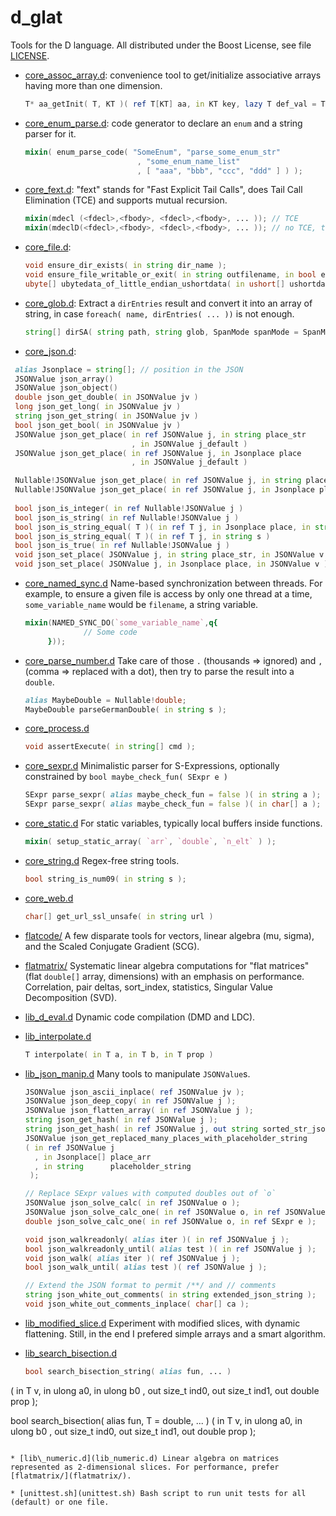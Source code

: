 # d\_glat

Tools for the D language. All distributed under the Boost License, see file [LICENSE](LICENSE).

 * [core\_assoc\_array.d](core_assoc_array.d): convenience tool to
   get/initialize associative arrays having more than one dimension.
   ```D
   T* aa_getInit( T, KT )( ref T[KT] aa, in KT key, lazy T def_val = T.init );
    ```


 * [core\_enum\_parse.d](core_enum_parse.d): code generator to declare an `enum` and a string parser for it.
   ```D
   mixin( enum_parse_code( "SomeEnum", "parse_some_enum_str"
                            , "some_enum_name_list"
                            , [ "aaa", "bbb", "ccc", "ddd" ] ) );
   ```

 * [core\_fext.d](core_fext.d): "fext" stands for "Fast Explicit Tail
   Calls", does Tail Call Elimination (TCE) and supports mutual
   recursion.
   ```D
   mixin(mdecl (<fdecl>,<fbody>, <fdecl>,<fbody>, ... )); // TCE
   mixin(mdeclD(<fdecl>,<fbody>, <fdecl>,<fbody>, ... )); // no TCE, to debug
   ```
   
 * [core\_file.d](core_file.d):
   ```D
   void ensure_dir_exists( in string dir_name );
   void ensure_file_writable_or_exit( in string outfilename, in bool ensure_dir = false );
   ubyte[] ubytedata_of_little_endian_ushortdata( in ushort[] ushortdata );
   ```
   
 * [core\_glob.d](core_glob.d): Extract a `dirEntries` result and convert it into an array of string, in case `foreach( name, dirEntries( ... ))` is not enough.
   ```D
   string[] dirSA( string path, string glob, SpanMode spanMode = SpanMode.breadth, bool followSymlink = false );
   ```

 * [core\_json.d](core_json.d):
  ```D
   alias Jsonplace = string[]; // position in the JSON
   JSONValue json_array()
   JSONValue json_object()
   double json_get_double( in JSONValue jv )
   long json_get_long( in JSONValue jv )
   string json_get_string( in JSONValue jv )
   bool json_get_bool( in JSONValue jv )
   JSONValue json_get_place( in ref JSONValue j, in string place_str
                             , in JSONValue j_default )
   JSONValue json_get_place( in ref JSONValue j, in Jsonplace place
                             , in JSONValue j_default )

   Nullable!JSONValue json_get_place( in ref JSONValue j, in string place_str )
   Nullable!JSONValue json_get_place( in ref JSONValue j, in Jsonplace place )
   
   bool json_is_integer( in ref Nullable!JSONValue j )
   bool json_is_string( in ref Nullable!JSONValue j )
   bool json_is_string_equal( T )( in ref T j, in Jsonplace place, in string s )
   bool json_is_string_equal( T )( in ref T j, in string s )
   bool json_is_true( in ref Nullable!JSONValue j )
   void json_set_place( JSONValue j, in string place_str, in JSONValue v )
   void json_set_place( JSONValue j, in Jsonplace place, in JSONValue v )
   ```

 * [core\_named\_sync.d](core_named_sync.d) Name-based synchronization between threads. For example, to ensure a given file is access by only one thread at a time, `some_variable_name` would be `filename`, a string variable.
   ```D
   mixin(NAMED_SYNC_DO(`some_variable_name`,q{
                // Some code
        }));
   ```
   
 * [core\_parse\_number.d](core_parse_number.d) Take care of those `.` (thousands => ignored) and `,` (comma => replaced with a dot), then try to parse the result into a `double`.
   ```D
   alias MaybeDouble = Nullable!double;
   MaybeDouble parseGermanDouble( in string s );
   ```

 * [core\_process.d](core_process.d)
   ```D
   void assertExecute( in string[] cmd );
   ```

 * [core\_sexpr.d](core_sexpr.d) Minimalistic parser for S-Expressions, optionally constrained by `bool maybe_check_fun( SExpr e )`
   ```D
   SExpr parse_sexpr( alias maybe_check_fun = false )( in string a );
   SExpr parse_sexpr( alias maybe_check_fun = false )( in char[] a );
   ```

 * [core\_static.d](core_static.d) For static variables, typically local buffers inside functions.
   ```D
   mixin( setup_static_array( `arr`, `double`, `n_elt` ) );
   ```

 * [core\_string.d](core_string.d) Regex-free string tools.
   ```D
   bool string_is_num09( in string s );
   ```
 * [core\_web.d](core_web.d)
   ```D
   char[] get_url_ssl_unsafe( in string url )
   ```

 * [flatcode/](flatcode/) A few disparate tools for vectors, linear algebra (mu, sigma), and the Scaled Conjugate Gradient (SCG).

 * [flatmatrix/](flatmatrix/) Systematic linear algebra computations for "flat matrices" (flat `double[]` array, dimensions) with an emphasis on performance. Correlation, pair deltas, sort_index, statistics, Singular Value Decomposition (SVD).

 * [lib\_d\_eval.d](lib_d_eval.d) Dynamic code compilation (DMD and LDC).

 * [lib\_interpolate.d](lib_interpolate.d)
   ```D
   T interpolate( in T a, in T b, in T prop )
   ```

 * [lib\_json\_manip.d](lib_json_manip.d) Many tools to manipulate `JSONValue`s.
   ```D
   JSONValue json_ascii_inplace( ref JSONValue jv );
   JSONValue json_deep_copy( in ref JSONValue j );
   JSONValue json_flatten_array( in ref JSONValue j );
   string json_get_hash( in ref JSONValue j );
   string json_get_hash( in ref JSONValue j, out string sorted_str_json );
   JSONValue json_get_replaced_many_places_with_placeholder_string
   ( in ref JSONValue j
     , in Jsonplace[] place_arr
     , in string      placeholder_string
    );

   // Replace SExpr values with computed doubles out of `o`
   JSONValue json_solve_calc( in ref JSONValue o );
   JSONValue json_solve_calc_one( in ref JSONValue o, in ref JSONValue v );
   double json_solve_calc_one( in ref JSONValue o, in ref SExpr e );

   void json_walkreadonly( alias iter )( in ref JSONValue j );
   bool json_walkreadonly_until( alias test )( in ref JSONValue j );
   void json_walk( alias iter )( ref JSONValue j );
   bool json_walk_until( alias test )( ref JSONValue j );

   // Extend the JSON format to permit /**/ and // comments
   string json_white_out_comments( in string extended_json_string );
   void json_white_out_comments_inplace( char[] ca );
   ```

 * [lib\_modified\_slice.d](lib_modified_slice.d) Experiment with modified slices, with dynamic flattening. Still, in the end I prefered simple arrays and a smart algorithm.

 * [lib\_search\_bisection.d](lib_search_bisection.d)
   ```D
   bool search_bisection_string( alias fun, ... )
  ( in T v, in ulong a0, in ulong b0
    , out size_t ind0, out size_t ind1, out double prop );

  bool search_bisection( alias fun, T = double, ... )
  ( in T v, in ulong a0, in ulong b0
    , out size_t ind0, out size_t ind1, out double prop );
  ```

 * [lib\_numeric.d](lib_numeric.d) Linear algebra on matrices represented as 2-dimensional slices. For performance, prefer [flatmatrix/](flatmatrix/).

 * [unittest.sh](unittest.sh) Bash script to run unit tests for all (default) or one file.
